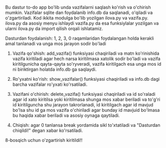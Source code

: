 Bu dastur to-do app bo'lib unda vazifalarni saqlash ko'rish va o'chirish mumkin.
Vazifalar sqlite dan foydalanib info.db da saqlanadi, o'qiladi va o'zgartiriladi. 
Kod ikkita modulga bo'lib yozilgan ilova.py va vazifa.py. ilova.py da asosiy menyu ishlaydi vazifa.py da esa funksiylalar yozilgan va ularni ilova.py da import qilish orqali ishlatamiz.

Dasturdan foydalanish:
1, 2, 3, 0 raqamlaridan foydalangan holda kerakli amal tanlanadi va unga mos jarayon sodir bo'ladi

1. Vazifa qo'shish: add_vazifa() funksiyasi chaqiriladi va matn ko'rinishida vazifa kiritiladi agar hech narsa kiritilmasa xatolik sodir bo'ladi va vazifa kiritilgunicha qayta-qayta so'ryveradi, vazifa kiritilgach esa unga mos id ni biriktirgan holatda info.db ga saqlaydi.

2. Ro'yxatni ko'rish: show_vazifalar() funksiyasi chaqiriladi va info.db dagi barcha vazifalar ro'yxati ko'rsatiladi.

3. Vazifani o'chirish: delete_vazifa() funksiyasi chaqiriladi va id so'raladi agar id xato kiritilsa yoki kiritilmasa shunga mos xabar beriladi va to'g'ri id kiritilguncha shu jarayon takrorlanadi, id kiritilgach agar id mavjud bo'lsa shu id ga mos vazifa o'chiriladi agar bunday id mavjuid bo'lmasa bu haqida xabar beriladi va asosiy oynaga qaytiladi.

0. Chiqish: agar 0 tanlansa break yordamida sikl to'xtatiladi va "Dasturdan chiqildi!" degan xabar ko'rsatiladi.
   
8-bosqich uchun o'zgartirish kiritildi!!
